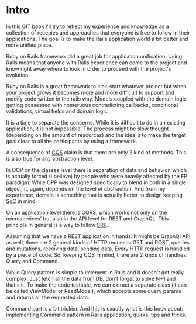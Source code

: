 # Intro

In this GIT book I'll try to reflect my experience and knowledge as a collection of recepies and approaches that everyone is free to follow in their applications. The goal is to make the Rails application world a bit better and more unified place.

Ruby on Rails framework did a great job for application unification. Using Rails means that anyone with Rails experience can come to the project and know right away where to look in order to proceed with the project's evolution.

Ruby on Rails is a great framework to kick-start whatever project but when your project grows it becomes more and more difficult to support and modify code written in the rails way. Models coupled with the domain logic getting possessed with nomeruous contradicting callbacks, conditional validations, virtual fields and domain logic.

It is a time to separate the concerns. While it is difficult to do in an existing application, it is not impossible. The process might be slow thought (depending on the amount of resources) and the idea is to make the target goal clear to all the participants by using a framework.

A consequence of [CQS](https://en.wikipedia.org/wiki/Command%E2%80%93query_separation) claim is that there are only 2 kind of methods. This is also true for any abstraction level.

In OOP on the classes level there is separation of data and behavior, which is actually forced (I believe) by people who were heavily affected by the FP paradigm. While OPP was designed specifically to blend in both in a single object, it, again, depends on the level of abstraction. And from my experience, domain is something that is actually better to design keeping [SoC](https://en.wikipedia.org/wiki/Separation_of_concerns) in mind.

On an application level there is [CQRS](https://microservices.io/patterns/data/cqrs.html), which works not only on the microservices' but also in the API level for REST and GraphQL. This principle in general is a way to follow [SRP](https://en.wikipedia.org/wiki/Single-responsibility_principle).

Assuming that we have a REST application in hands. It might be GraphQl API as well, there are 2 general kinds of HTTP requests: GET and POST, queries and mutations, receiving data, sending data. Every HTTP request is handled by a piece of code. So, keeping CQS in mind, there are 2 kinds of handlres: Query and Command.

While Query pattern is simple to imlement in Rails and it doesn't get really complex. Just fetch all the data from DB, don't forget to solve N+1 and that's it. To make the code testable, we can extract a separate class (it can be called ViewModel or ReadModel), which accepts some query params and returns all the requested data.

Command part is a bit trickier. And this is exactly what is this book about: implementing Command pattern in Rails application, quirks, tips and tricks.
